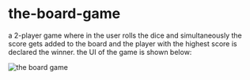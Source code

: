 # the-board-game


a 2-player game where in the user rolls the dice and simultaneously the score gets added to the board and the player with the highest score is declared the winner.
the UI of the game is shown below:

![the board game]('https://github.com/anuj1501/the-board-game/blob/master/board-game.png')


